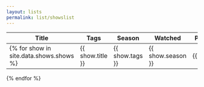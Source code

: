 ```yaml
---
layout: lists
permalink: list/showslist
---
```


| Title | Tags | Season | Watched | Personal Rating | Review |
| --- | --- | --- | --- | --- | --- |
{% for show in site.data.shows.shows %}| {{ show.title }} | {{ show.tags }} | {{ show.season }} | {{show.watched}} | {{ show.personal_rating }} | {{ show.review }} |
{% endfor %}